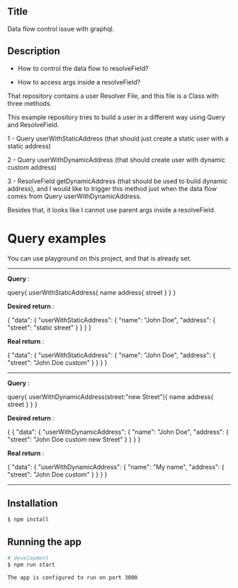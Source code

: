 ## Title

Data flow control issue with graphql.

## Description

* How to control the data flow to resolveField?

* How to access args inside a resolveField?

That repository contains a user Resolver File, and this file is a Class with three methods.

This example repository tries to build a user in a different way using Query and ResolveField.

1 - Query userWithStaticAddress (that should just create a static user with a static address)

2 - Query userWithDynamicAddress (that should create user with dynamic custom address)

3 - ResolveField getDynamicAddress (that should be used to build dynamic address), and I would like to trigger this
method just when the data flow comes from Query userWithDynamicAddress.

Besides that, it looks like I cannot use parent args inside a resolveField.

# Query examples

You can use playground on this project, and that is already set.

-------------------------------------------------------

<b>Query</b> :

query{ userWithStaticAddress{ name address{ street } } }

<b>Desired return </b> :

{
"data": {
"userWithStaticAddress": {
"name": "John Doe",
"address": {
"street": "static street"
} } } }

<b>Real return </b> :

{
"data": {
"userWithStaticAddress": {
"name": "John Doe",
"address": {
"street": "John Doe custom"
} } } }

-------------------------------------------------------


<b>Query</b> :

query{ userWithDynamicAddress(street:"new Street"){ name address{ street } } }

<b>Desired return </b> :

{ {
"data": {
"userWithDynamicAddress": {
"name": "John Doe",
"address": {
"street": "John Doe custom new Street"
} } } }

<b>Real return </b> :

{
"data": {
"userWithDynamicAddress": {
"name": "My name",
"address": {
"street": "John Doe custom"
} } } }

-------------------------------------------------------

## Installation

```bash
$ npm install
```

## Running the app

```bash
# development
$ npm run start

The app is configured to run on port 3000
```

